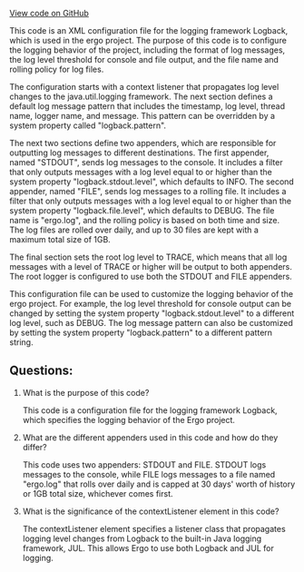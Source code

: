 [View code on GitHub](https://github.com/ergoplatform/ergo/target/streams/_global/assemblyOption/_global/streams/assembly/d1611456b2abd81a733bfc1664ba7823fb3afeb4_dir/logback.xml)

This code is an XML configuration file for the logging framework Logback, which is used in the ergo project. The purpose of this code is to configure the logging behavior of the project, including the format of log messages, the log level threshold for console and file output, and the file name and rolling policy for log files.

The configuration starts with a context listener that propagates log level changes to the java.util.logging framework. The next section defines a default log message pattern that includes the timestamp, log level, thread name, logger name, and message. This pattern can be overridden by a system property called "logback.pattern". 

The next two sections define two appenders, which are responsible for outputting log messages to different destinations. The first appender, named "STDOUT", sends log messages to the console. It includes a filter that only outputs messages with a log level equal to or higher than the system property "logback.stdout.level", which defaults to INFO. The second appender, named "FILE", sends log messages to a rolling file. It includes a filter that only outputs messages with a log level equal to or higher than the system property "logback.file.level", which defaults to DEBUG. The file name is "ergo.log", and the rolling policy is based on both time and size. The log files are rolled over daily, and up to 30 files are kept with a maximum total size of 1GB. 

The final section sets the root log level to TRACE, which means that all log messages with a level of TRACE or higher will be output to both appenders. The root logger is configured to use both the STDOUT and FILE appenders.

This configuration file can be used to customize the logging behavior of the ergo project. For example, the log level threshold for console output can be changed by setting the system property "logback.stdout.level" to a different log level, such as DEBUG. The log message pattern can also be customized by setting the system property "logback.pattern" to a different pattern string.
## Questions: 
 1. What is the purpose of this code?
    
    This code is a configuration file for the logging framework Logback, which specifies the logging behavior of the Ergo project.

2. What are the different appenders used in this code and how do they differ?
    
    This code uses two appenders: STDOUT and FILE. STDOUT logs messages to the console, while FILE logs messages to a file named "ergo.log" that rolls over daily and is capped at 30 days' worth of history or 1GB total size, whichever comes first.

3. What is the significance of the contextListener element in this code?
    
    The contextListener element specifies a listener class that propagates logging level changes from Logback to the built-in Java logging framework, JUL. This allows Ergo to use both Logback and JUL for logging.